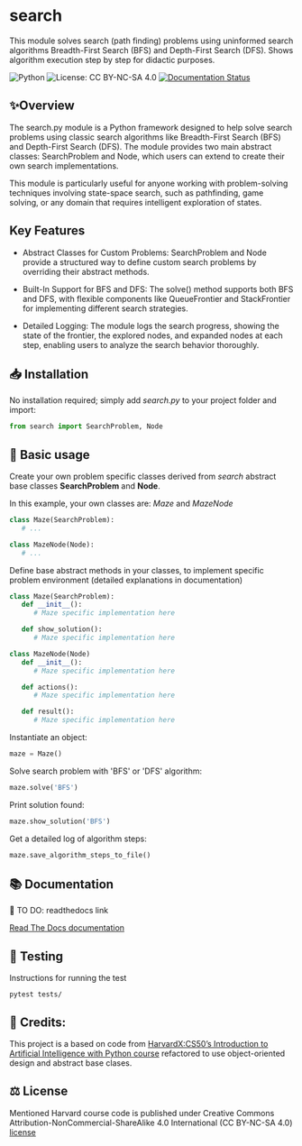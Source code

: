 # search

This module solves search (path finding) problems using uninformed search algorithms Breadth-First Search (BFS) and Depth-First Search (DFS). Shows algorithm execution step by step for didactic  purposes.

![Python](https://img.shields.io/badge/python-3.6%2B-blue)
![License: CC BY-NC-SA 4.0](https://img.shields.io/badge/License-CC%20BY--NC--SA%204.0-yellow.svg)
[![Documentation Status](https://readthedocs.org/projects/mymodule/badge/?version=latest)](https://mymodule.readthedocs.io/en/latest/?badge=latest)


## ✨Overview

The search.py module is a Python framework designed to help solve search problems using classic search algorithms like Breadth-First Search (BFS) and Depth-First Search (DFS). The module provides two main abstract classes: SearchProblem and Node, which users can extend to create their own search implementations.

This module is particularly useful for anyone working with problem-solving techniques involving state-space search, such as pathfinding, game solving, or any domain that requires intelligent exploration of states.


## Key Features

- Abstract Classes for Custom Problems: SearchProblem and Node provide a structured way to define custom search problems by overriding their abstract methods.

- Built-In Support for BFS and DFS: The solve() method supports both BFS and DFS, with flexible components like QueueFrontier and StackFrontier for implementing different search strategies.

- Detailed Logging: The module logs the search progress, showing the state of the frontier, the explored nodes, and expanded nodes at each step, enabling users to analyze the search behavior thoroughly.



## 📥 Installation
No installation required; simply add *search.py* to your project folder and import:

```python
from search import SearchProblem, Node
```

## 🚀 Basic usage

Create your own problem specific classes derived from *search* abstract base classes **SearchProblem** and **Node**.

In this example, your own classes are: *Maze* and *MazeNode*

```python
class Maze(SearchProblem):
   # ...

class MazeNode(Node):
   # ...
```

Define base abstract methods in your classes, to implement specific problem environment (detailed explanations in documentation)

```python
class Maze(SearchProblem):
   def __init__():
      # Maze specific implementation here

   def show_solution():
      # Maze specific implementation here

class MazeNode(Node)
   def __init__():
      # Maze specific implementation here

   def actions():
      # Maze specific implementation here

   def result():
      # Maze specific implementation here
```

Instantiate an object:

```python
maze = Maze()
```

Solve search problem with 'BFS' or 'DFS' algorithm:

```python
maze.solve('BFS')
```

Print solution found:

```python
maze.show_solution('BFS')
```

Get a detailed log of algorithm steps:

```python
maze.save_algorithm_steps_to_file()
```



## 📚 Documentation
📌 TO DO: readthedocs link

[Read The Docs documentation](docs/search_docs.md)


## 🧪 Testing

Instructions for running the test

    pytest tests/


##  🙏 Credits:

This project is a based on code from [HarvardX:CS50’s Introduction to Artificial Intelligence with Python course](https://pll.harvard.edu/course/cs50s-introduction-artificial-intelligence-python) refactored to use object-oriented design and abstract base clases.


## ⚖️ License

Mentioned Harvard course code is published under Creative Commons Attribution-NonCommercial-ShareAlike 4.0 International (CC BY-NC-SA 4.0) [license](LICENSE.md)

